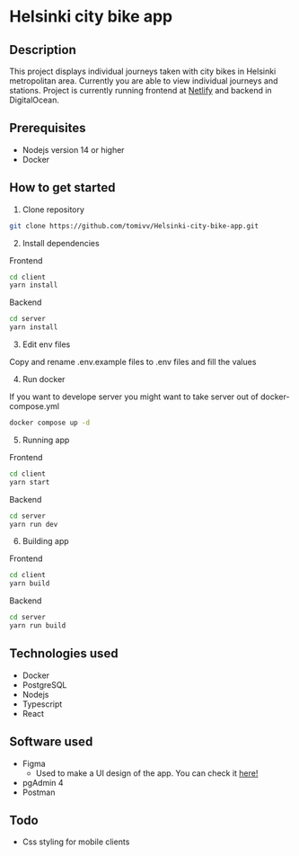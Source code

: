 # Helsinki city bike app

## Description
This project displays individual journeys taken with city bikes in Helsinki metropolitan area. Currently you are able to view individual journeys and stations. Project is currently running frontend at [Netlify](https://super-lollipop-96b4c1.netlify.app) and backend in DigitalOcean.


## Prerequisites
* Nodejs version 14 or higher
* Docker

## How to get started
1. Clone repository
```bash
git clone https://github.com/tomivv/Helsinki-city-bike-app.git
```
2. Install dependencies

Frontend
```bash
cd client
yarn install
```

Backend
```bash
cd server
yarn install
```

3. Edit env files

Copy and rename .env.example files to .env files and fill the values

4. Run docker

If you want to develope server you might want to take server out of docker-compose.yml

```bash
docker compose up -d
```

5. Running app

Frontend
```bash
cd client
yarn start
```

Backend
```bash
cd server
yarn run dev
```

6. Building app

Frontend
```bash
cd client
yarn build
```

Backend
```bash
cd server
yarn run build
```

## Technologies used

* Docker
* PostgreSQL
* Nodejs
* Typescript
* React

## Software used
* Figma
  * Used to make a UI design of the app. You can check it [here!](https://www.figma.com/file/Y2jbuWE6u8paT625W9mz9F/Helsinki-city-bike-app?node-id=0%3A1)
* pgAdmin 4
* Postman

## Todo
* Css styling for mobile clients
